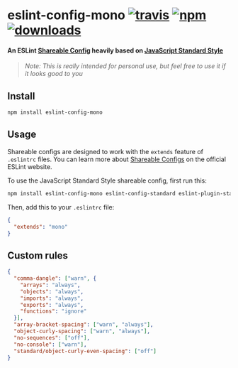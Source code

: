 # eslint-config-mono [![travis][travis-image]][travis-url] [![npm][npm-image]][npm-url] [![downloads][downloads-image]][downloads-url]

[travis-image]: https://img.shields.io/travis/monojack/eslint-config-mono/master.svg
[travis-url]: https://travis-ci.org/monojack/eslint-config-mono
[npm-image]: https://img.shields.io/npm/v/eslint-config-mono.svg
[npm-url]: https://npmjs.org/package/eslint-config-mono
[downloads-image]: https://img.shields.io/npm/dm/eslint-config-mono.svg
[downloads-url]: https://npmjs.org/package/eslint-config-mono

#### An ESLint [Shareable Config](http://eslint.org/docs/developer-guide/shareable-configs) heavily based on [JavaScript Standard Style](http://standardjs.com)

>*Note: This is really intended for personal use, but feel free to use it if it looks good to you*

## Install

```bash
npm install eslint-config-mono
```

## Usage

Shareable configs are designed to work with the `extends` feature of `.eslintrc` files.
You can learn more about
[Shareable Configs](http://eslint.org/docs/developer-guide/shareable-configs) on the
official ESLint website.

To use the JavaScript Standard Style shareable config, first run this:

```bash
npm install eslint-config-mono eslint-config-standard eslint-plugin-standard eslint-plugin-promise eslint-plugin-import eslint-plugin-node -D -E
```

Then, add this to your `.eslintrc` file:

```json
{
  "extends": "mono"
}
```

## Custom rules

```json
{
  "comma-dangle": ["warn", {
    "arrays": "always",
    "objects": "always",
    "imports": "always",
    "exports": "always",
    "functions": "ignore"
  }],
  "array-bracket-spacing": ["warn", "always"],
  "object-curly-spacing": ["warn", "always"],
  "no-sequences": ["off"],
  "no-console": ["warn"],
  "standard/object-curly-even-spacing": ["off"]
}
```
